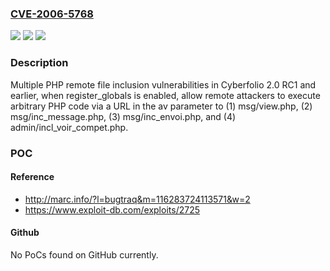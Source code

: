 ### [CVE-2006-5768](https://cve.mitre.org/cgi-bin/cvename.cgi?name=CVE-2006-5768)
![](https://img.shields.io/static/v1?label=Product&message=n%2Fa&color=blue)
![](https://img.shields.io/static/v1?label=Version&message=n%2Fa&color=blue)
![](https://img.shields.io/static/v1?label=Vulnerability&message=n%2Fa&color=brighgreen)

### Description

Multiple PHP remote file inclusion vulnerabilities in Cyberfolio 2.0 RC1 and earlier, when register_globals is enabled, allow remote attackers to execute arbitrary PHP code via a URL in the av parameter to (1) msg/view.php, (2) msg/inc_message.php, (3) msg/inc_envoi.php, and (4) admin/incl_voir_compet.php.

### POC

#### Reference
- http://marc.info/?l=bugtraq&m=116283724113571&w=2
- https://www.exploit-db.com/exploits/2725

#### Github
No PoCs found on GitHub currently.

